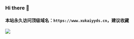 ### Hi there 👋

#### 本站永久访问顶级域名：`https://www.xukaiyyds.cn`，建议收藏

![](https://pic.imgdb.cn/item/63b131f12bbf0e799400542e.png)
